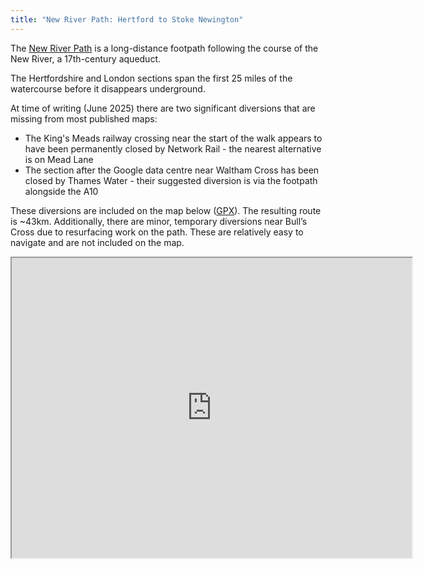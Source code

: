 ```yaml
---
title: "New River Path: Hertford to Stoke Newington"
---
```


The [New River Path](https://en.wikipedia.org/wiki/New_River_Path) is a long-distance footpath following the course of the New River, a 17th-century aqueduct.

The Hertfordshire and London sections span the first 25 miles of the watercourse before it disappears underground.

At time of writing (June 2025) there are two significant diversions that are missing from most published maps:
- The King's Meads railway crossing near the start of the walk appears to have been permanently closed by Network Rail - the nearest alternative is on Mead Lane
- The section after the Google data centre near Waltham Cross has been closed by Thames Water - their suggested diversion is via the footpath alongside the A10

These diversions are included on the map below ([GPX](<New River Path.gpx>)). The resulting route is ~43km. Additionally, there are minor, temporary diversions near Bull’s Cross due to resurfacing work on the path. These are relatively easy to navigate and are not included on the map.

<iframe src="https://www.google.com/maps/d/embed?mid=1C9THgmzy_Tp1xyrIMLO6D_TnSrF_9SQ" width="640" height="480"></iframe>
